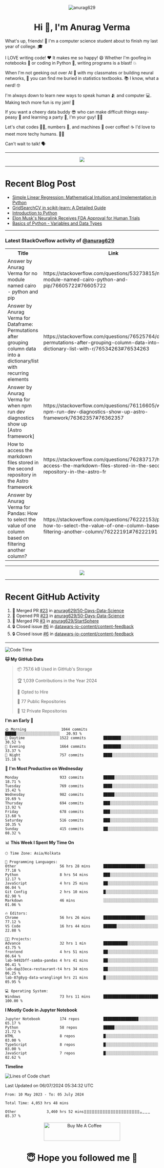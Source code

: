

<p align="center"> <img src="https://komarev.com/ghpvc/?username=anurag629&label=Profile%20views&color=0e75b6&style=flat" alt="anurag629" /> </p>

<h1 align="center">Hi 👋, I'm Anurag Verma</h1>

What's up, friends! 👋 I'm a computer science student about to finish my last year of college. 🎓

I LOVE writing code! ❤️ It makes me so happy! 😄 Whether I'm goofing in notebooks 📓 or coding in Python 🐍, writing programs is a blast! 💥

When I'm not geeking out over AI 🤖 with my classmates or building neural networks, 🧠 you can find me buried in statistics textbooks. 📚 I know, what a nerd! 🤓

I'm always down to learn new ways to speak human 🫂 and computer 💻. Making tech more fun is my jam! 🍇

If you want a cheery data buddy 😎 who can make difficult things easy-peasy 🥝 and learning a party 🎉, I'm your guy! 🙋‍♂️

Let's chat codes 👨‍💻, numbers 🧮, and machines 🤖 over coffee! ☕ I'd love to meet more techy humans. 💁‍♂️

Can't wait to talk! 🗣️

---

<p align="center">
  <img src="https://spotify-github-profile.vercel.app/api/view.svg?uid=mwvywke3fo2gajpenodnmobfh&cover_image=true&theme=default&show_offline=false&background_color=121212&interchange=false&bar_color=53b14f&bar_color_cover=true">
</p>

---

# Recent Blog Post

<!-- BLOG-POST-LIST:START -->
- [Simple Linear Regression: Mathematical Intuition and Implementation in Python](https://codercops.tech/blog/machine-learning-algorithms/simple-linear-regression-mathematical-intuation)
- [GridSearchCV in scikit-learn: A Detailed Guide](https://codercops.tech/blog/gridsearchcv-in-scikit-learn-a-detailed-guide)
- [Introduction to Python](https://codercops.tech/blog/python-tutorial/introduction-to-python)
- [Elon Musk&#39;s Neuralink Receives FDA Approval for Human Trials](https://codercops.tech/blog/elon-musks-neuralink-receives-fda-approval-for-human-trials)
- [Basics of Python - Variables and Data Types](https://codercops.tech/blog/python-basics-of-python-variables-and-data-types)
<!-- BLOG-POST-LIST:END -->

---

### Latest StackOveflow activity of [@anurag629](https://github.com/anurag629)
<table>
  <tr><th>Title</th><th>Link</th></tr>
  <!-- STACKOVERFLOW:START --><tr><td>Answer by Anurag Verma for no module named cairo - python and pip</td><td>https://stackoverflow.com/questions/53273815/no-module-named-cairo-python-and-pip/76605722#76605722</td></tr><tr><td>Answer by Anurag Verma for Dataframe: Permutations after grouping column data into a dictionary/list with recurring elements</td><td>https://stackoverflow.com/questions/76525764/dataframe-permutations-after-grouping-column-data-into-a-dictionary-list-with-r/76534263#76534263</td></tr><tr><td>Answer by Anurag Verma for when npm run dev diagnostics show up [Astro framework]</td><td>https://stackoverflow.com/questions/76116605/when-npm-run-dev-diagnostics-show-up-astro-framework/76362357#76362357</td></tr><tr><td>How to access the markdown files stored in the second repository in the Astro framework</td><td>https://stackoverflow.com/questions/76283717/how-to-access-the-markdown-files-stored-in-the-second-repository-in-the-astro-fr</td></tr><tr><td>Answer by Anurag Verma for Pandas: How to select the value of one column based on filtering another column?</td><td>https://stackoverflow.com/questions/76222153/pandas-how-to-select-the-value-of-one-column-based-on-filtering-another-column/76222191#76222191</td></tr><!-- STACKOVERFLOW:END -->
</table>

---

<p align="center">
  <img alig src="https://github-profile-trophy.vercel.app/?username=anurag629&theme=onedark&column=-1" />
</p>

---

# Recent GitHub Activity
<!--START_SECTION:activity-->
1. 🎉 Merged PR [#23](https://github.com/anurag629/50-Days-Data-Science/pull/23) in [anurag629/50-Days-Data-Science](https://github.com/anurag629/50-Days-Data-Science)
2. 💪 Opened PR [#23](https://github.com/anurag629/50-Days-Data-Science/pull/23) in [anurag629/50-Days-Data-Science](https://github.com/anurag629/50-Days-Data-Science)
3. 🎉 Merged PR [#3](https://github.com/anurag629/StartSphere/pull/3) in [anurag629/StartSphere](https://github.com/anurag629/StartSphere)
4. 🔒 Closed issue [#6](https://github.com/datawars-io-content/content-feedback/issues/6) in [datawars-io-content/content-feedback](https://github.com/datawars-io-content/content-feedback)
5. 🔒 Closed issue [#6](https://github.com/datawars-io-content/content-feedback/issues/6) in [datawars-io-content/content-feedback](https://github.com/datawars-io-content/content-feedback)
<!--END_SECTION:activity-->

---

<!--START_SECTION:waka-->
![Code Time](http://img.shields.io/badge/Code%20Time-4%2C053%20hrs%2048%20mins-blue)

**🐱 My GitHub Data** 

> 📦 757.6 kB Used in GitHub's Storage 
 > 
> 🏆 1,039 Contributions in the Year 2024
 > 
> 💼 Opted to Hire
 > 
> 📜 77 Public Repositories 
 > 
> 🔑 12 Private Repositories 
 > 
**I'm an Early 🐤** 

```text
🌞 Morning                1044 commits        █████░░░░░░░░░░░░░░░░░░░░   20.93 % 
🌆 Daytime                1522 commits        ████████░░░░░░░░░░░░░░░░░   30.52 % 
🌃 Evening                1664 commits        ████████░░░░░░░░░░░░░░░░░   33.37 % 
🌙 Night                  757 commits         ████░░░░░░░░░░░░░░░░░░░░░   15.18 % 
```
📅 **I'm Most Productive on Wednesday** 

```text
Monday                   933 commits         █████░░░░░░░░░░░░░░░░░░░░   18.71 % 
Tuesday                  769 commits         ████░░░░░░░░░░░░░░░░░░░░░   15.42 % 
Wednesday                982 commits         █████░░░░░░░░░░░░░░░░░░░░   19.69 % 
Thursday                 694 commits         ███░░░░░░░░░░░░░░░░░░░░░░   13.92 % 
Friday                   678 commits         ███░░░░░░░░░░░░░░░░░░░░░░   13.60 % 
Saturday                 516 commits         ███░░░░░░░░░░░░░░░░░░░░░░   10.35 % 
Sunday                   415 commits         ██░░░░░░░░░░░░░░░░░░░░░░░   08.32 % 
```


📊 **This Week I Spent My Time On** 

```text
🕑︎ Time Zone: Asia/Kolkata

💬 Programming Languages: 
Other                    56 hrs 28 mins      ███████████████████░░░░░░   77.18 % 
Python                   8 hrs 54 mins       ███░░░░░░░░░░░░░░░░░░░░░░   12.17 % 
JavaScript               4 hrs 25 mins       ██░░░░░░░░░░░░░░░░░░░░░░░   06.04 % 
Git Config               2 hrs 10 mins       █░░░░░░░░░░░░░░░░░░░░░░░░   02.98 % 
Markdown                 46 mins             ░░░░░░░░░░░░░░░░░░░░░░░░░   01.06 % 

🔥 Editors: 
Chrome                   56 hrs 26 mins      ███████████████████░░░░░░   77.12 % 
VS Code                  16 hrs 44 mins      ██████░░░░░░░░░░░░░░░░░░░   22.88 % 

🐱‍💻 Projects: 
Advance                  32 hrs 1 min        ███████████░░░░░░░░░░░░░░   43.75 % 
frontend                 4 hrs 51 mins       ██░░░░░░░░░░░░░░░░░░░░░░░   06.64 % 
lab-9492bff-samba-pandas 4 hrs 41 mins       ██░░░░░░░░░░░░░░░░░░░░░░░   06.41 % 
lab-dap33eca-restaurant-t4 hrs 34 mins       ██░░░░░░░░░░░░░░░░░░░░░░░   06.25 % 
lab-87g8yg-data-wrangling4 hrs 21 mins       █░░░░░░░░░░░░░░░░░░░░░░░░   05.95 % 

💻 Operating System: 
Windows                  73 hrs 11 mins      █████████████████████████   100.00 % 
```

**I Mostly Code in Jupyter Notebook** 

```text
Jupyter Notebook         174 repos           ████████████████░░░░░░░░░   65.17 % 
Python                   58 repos            █████░░░░░░░░░░░░░░░░░░░░   21.72 % 
HTML                     8 repos             █░░░░░░░░░░░░░░░░░░░░░░░░   03.00 % 
TypeScript               8 repos             █░░░░░░░░░░░░░░░░░░░░░░░░   03.00 % 
JavaScript               7 repos             █░░░░░░░░░░░░░░░░░░░░░░░░   02.62 % 
```



**Timeline**

![Lines of Code chart](https://raw.githubusercontent.com/anurag629/anurag629/main/assets/bar_graph.png)


 Last Updated on 06/07/2024 05:34:32 UTC
<!--END_SECTION:waka-->

<!--START_SECTION:waka-simple-->

```text
From: 10 May 2023 - To: 05 July 2024

Total Time: 4,053 hrs 48 mins

Other              3,460 hrs 52 mins⣿⣿⣿⣿⣿⣿⣿⣿⣿⣿⣿⣿⣿⣿⣿⣿⣿⣿⣿⣿⣿⣤⣀⣀⣀   85.37 %
```

<!--END_SECTION:waka-simple-->

<p align="center"> 
<a href="https://www.buymeacoffee.com/anurag629" target="_blank"><img src="https://cdn.buymeacoffee.com/buttons/default-orange.png" alt="Buy Me A Coffee" height="60" width="250"></a>
</p>


<h1 align="center"> 😇 Hope you followed me 🥰  </h1>
